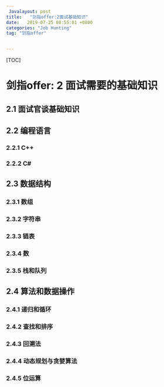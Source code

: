 ```yaml
---
 Javalayout: post
title:   "剑指offer:2面试基础知识"
date:   2019-07-25 08:55:01 +0800
categories: "Job Hunting"
tag: "剑指offer"


---
```


[TOC]

# 剑指offer: 2 面试需要的基础知识

## 2.1 面试官谈基础知识

## 2.2 编程语言

### 2.2.1 C++

### 2.2.2 C#

## 2.3 数据结构

### 2.3.1 数组

### 2.3.2 字符串

### 2.3.3 链表

### 2.3.4 数

### 2.3.5 栈和队列

## 2.4 算法和数据操作

### 2.4.1 递归和循环

### 2.4.2 查找和排序

### 2.4.3 回溯法

### 2.4.4 动态规划与贪婪算法

### 2.4.5 位运算

